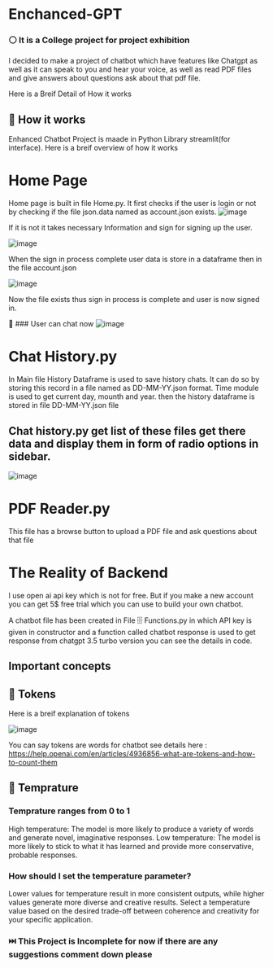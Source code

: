 # Enchanced-GPT

### ⚪ It is a College project for project exhibition

I decided to make a project of chatbot which have features like Chatgpt as well as it can speak to you and hear your voice, as well as read PDF files and give answers about questions ask about that pdf file.

Here is a Breif Detail of How it works

## 🔵 How it works

Enhanced Chatbot Project is maade in Python Library streamlit(for interface). Here is a breif overview of how it works

# Home Page
Home page is built in file Home.py. It first checks if the user is login or not by checking if the file json.data named as account.json exists.
![image](https://github.com/Ebad-urRehman/Enchanced-GPT/assets/125203236/7dc0ed2b-e8e7-4dc1-8752-1ad40b8149cb)

If it is not it takes necessary Information and sign for signing up the user.

![image](https://github.com/Ebad-urRehman/Enchanced-GPT/assets/125203236/18234564-d5ed-41ef-8c57-904489a3986d)

When the sign in process complete user data is store in a dataframe then in the file account.json


![image](https://github.com/Ebad-urRehman/Enchanced-GPT/assets/125203236/f4fd52d0-720f-4e5a-8af6-a289a9785cd3)

Now the file exists thus sign in process is complete and user is now signed in.

🙂 ### User can chat now
![image](https://github.com/Ebad-urRehman/Enchanced-GPT/assets/125203236/c30581c9-6a86-4066-8c4e-fad3401e68de)


# Chat History.py
In Main file History Dataframe is used to save history chats.
It can do so by storing this record in a file named as DD-MM-YY.json format.
Time module is used to get current day, mounth and year.
then the history dataframe is stored in file DD-MM-YY.json file

## Chat history.py get list of these files get there data and display them in form of radio options in sidebar.

![image](https://github.com/Ebad-urRehman/Enchanced-GPT/assets/125203236/4ccc34b3-69ae-40f0-a194-a3c436512b13)

# PDF Reader.py
This file has a browse button to upload a PDF file and ask questions about that file

# The Reality of Backend
I use open ai api key which is not for free.
But if you make a new account you can get 5$ free trial which you can use to build your own chatbot.

A chatbot file has been created in File 🗄️ Functions.py in which API key is given in constructor and a function called chatbot response is used to get response from chatgpt 3.5 turbo version you can see the details in code.

## Important concepts

## 🔴 Tokens
Here is a breif explanation of tokens

![image](https://github.com/Ebad-urRehman/Enchanced-GPT/assets/125203236/07c6aa06-d617-49b3-a32f-fadf3c7ce045)

You can say tokens are words for chatbot
see details here : https://help.openai.com/en/articles/4936856-what-are-tokens-and-how-to-count-them

## 🔴 Temprature
### Temprature ranges from 0 to 1
High temperature: The model is more likely to produce a variety of words and generate novel, imaginative responses.
Low temperature: The model is more likely to stick to what it has learned and provide more conservative, probable responses.

### How should I set the temperature parameter?
Lower values for temperature result in more consistent outputs, while higher values generate more diverse and creative results. Select a temperature value based on the desired trade-off between coherence and creativity for your specific application.

### ⏭️ This Project is Incomplete for now if there are any suggestions comment down please
